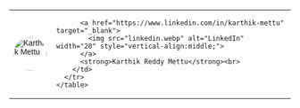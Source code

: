 <!DOCTYPE html>
<html>
  <body>
    <table cellpadding="0" cellspacing="0" style="font-family:Arial, sans-serif; font-size:14px;">
      <tr>
        <td style="padding-right:10px;">
          <img src="Profile.JPG" alt="Karthik Mettu" width="60" style="border-radius:50%;">
        </td>
        <td>
          
          <a href="https://www.linkedin.com/in/karthik-mettu" target="_blank">
            <img src="linkedin.webp" alt="LinkedIn" width="20" style="vertical-align:middle;">
          </a>
          <strong>Karthik Reddy Mettu</strong><br>
        </td>
      </tr>
    </table>
  </body>
</html>
